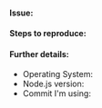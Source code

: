 #### Issue:
<!-- please try to be as descriptive as possible, posting stack traces if possible! -->

#### Steps to reproduce:
<!-- please try to ensure the issue can be reproduced if possible, it makes debugging much easier! -->

#### Further details:
- Operating System:
- Node.js version:
- Commit I'm using:
